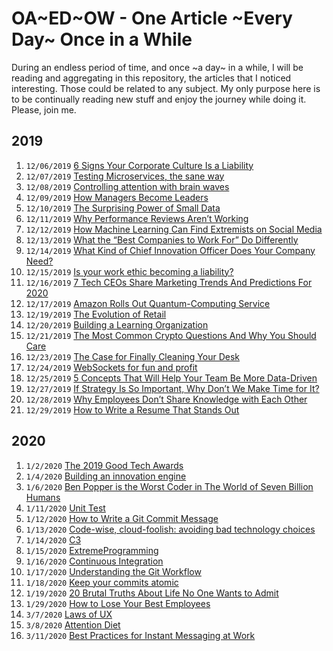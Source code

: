 # OA~ED~OW - One Article ~Every Day~ Once in a While

During an endless period of time, and once ~a day~ in a while, I will be reading and aggregating in this repository, the articles that I noticed interesting. Those could be related to any subject. My only purpose here is to be continually reading new stuff and enjoy the journey while doing it. Please, join me.

## 2019

1. `12/06/2019` [6 Signs Your Corporate Culture Is a Liability](2019/6_Signs_Your_Corporate_Culture_Is_a_Liability.md)
1. `12/07/2019` [Testing Microservices, the sane way](2019/Testing_Microservices_the_sane_way.md)
1. `12/08/2019` [Controlling attention with brain waves](2019/Controlling_attention_with_brain_waves.md)
1. `12/09/2019` [How Managers Become Leaders](2019/How_Managers_Become_Leaders.md)
1. `12/10/2019` [The Surprising Power of Small Data](2019/The_Surprising_Power_of_Small_Data.md)
1. `12/11/2019` [Why Performance Reviews Aren’t Working](2019/Why_Performance_Reviews_Arent_Working.md)
1. `12/12/2019` [How Machine Learning Can Find Extremists on Social Media](2019/How_Machine_Learning_Can_Find_Extremists_on_Social_Media.md)
1. `12/13/2019` [What the “Best Companies to Work For” Do Differently](2019/What_the_Best_Companies_to_Work_For_Do_Differently.md)
1. `12/14/2019` [What Kind of Chief Innovation Officer Does Your Company Need?](2019/What_Kind_of_Chief_Innovation_Officer_Does_Your_Company_Need.md)
1. `12/15/2019` [Is your work ethic becoming a liability?](2019/Is_your_work_ethic_becoming_a_liability.md)
1. `12/16/2019` [7 Tech CEOs Share Marketing Trends And Predictions For 2020](2019/7_Tech_CEOs_Share_Marketing_Trends_And_Predictions_For_2020.md)
1. `12/17/2019` [Amazon Rolls Out Quantum-Computing Service](2019/Amazon_Rolls_Out_Quantum_Computing_Service.md)
1. `12/19/2019` [The Evolution of Retail](2019/The_Evolution_of_Retail.md)
1. `12/20/2019` [Building a Learning Organization](2019/Building_a_Learning_Organization.md)
1. `12/21/2019` [The Most Common Crypto Questions And Why You Should Care](2019/The_Most_Common_Crypto_Questions_And_Why_You_Should_Care.md)
1. `12/23/2019` [The Case for Finally Cleaning Your Desk](2019/The_Case_for_Finally_Cleaning_Your_Desk.md)
1. `12/24/2019` [WebSockets for fun and profit](2019/WebSockets_for_fun_and_profit.md)
1. `12/25/2019` [5 Concepts That Will Help Your Team Be More Data-Driven](2019/5_Concepts_That_Will_Help_Your_Team_Be_More_Data-Driven.md)
1. `12/27/2019` [If Strategy Is So Important, Why Don’t We Make Time for It?](2019/If_Strategy_Is_So_Important_Why_Don’t_We_Make_Time_for_It.md)
1. `12/28/2019` [Why Employees Don’t Share Knowledge with Each Other](2019/Why_Employees_Don’t_Share_Knowledge_with_Each_Other.md)
1. `12/29/2019` [How to Write a Resume That Stands Out](2019/How_to_Write_a_Resume_That_Stands_Out.md)

## 2020

1. `1/2/2020` [The 2019 Good Tech Awards](2020/The_2019_Good_Tech_Awards.md)
1. `1/4/2020` [Building an innovation engine](2020/Building_an_innovation_engine.md)
1. `1/6/2020` [Ben Popper is the Worst Coder in The World of Seven Billion Humans](2020/Ben_Popper_is_the_Worst_Coder_in_The_World_of_Seven_Billion_Humans.md)
1. `1/11/2020` [Unit Test](2020/Unit_Test.md)
1. `1/12/2020` [How to Write a Git Commit Message](2020/How_to_Write_a_Git_Commit_Message.md)
1. `1/13/2020` [Code-wise, cloud-foolish: avoiding bad technology choices](2020/Code-wise,_cloud-foolish:_avoiding_bad_technology_choices.md)
1. `1/14/2020` [C3](2020/C3.md)
1. `1/15/2020` [ExtremeProgramming](2020/ExtremeProgramming.md)
1. `1/16/2020` [Continuous Integration](2020/Continuous_Integration.md)
1. `1/17/2020` [Understanding the Git Workflow](2020/Understanding_the_Git_Workflow.md)
1. `1/18/2020` [Keep your commits atomic](2020/Keep_your_commits_atomic.md)
1. `1/19/2020` [20 Brutal Truths About Life No One Wants to Admit](2020/20_Brutal_Truths_About_Life_No_One_Wants_to_Admit.md)
1. `1/29/2020` [How to Lose Your Best Employees](2020/How_to_Lose_Your_Best_Employees.md)
1. `3/7/2020` [Laws of UX](2020/Laws_of_UX.md)
1. `3/8/2020` [Attention Diet](2020/Attention_Diet.md)
1. `3/11/2020` [Best Practices for Instant Messaging at Work](2020/Best_Practices_for_Instant_Messaging_at_Work.md)